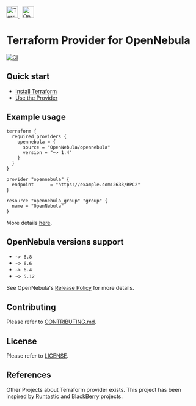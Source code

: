 <!-- prettier-ignore-start -->
<!-- markdownlint-disable -->

<a href="https://terraform.io">
    <img src="https://upload.wikimedia.org/wikipedia/commons/0/04/Terraform_Logo.svg" alt="Terraform logo" title="Terraform" height="30" />
</a>
&nbsp;
<a href="https://opennebula.io/">
    <img src="https://opennebula.io/wp-content/uploads/2013/12/opennebula_cloud_logo_white_bg.png" alt="OpenNebula logo" title="OpenNebula" height="30" />
</a>

<!-- markdownlint-restore -->
<!-- prettier-ignore-end -->

# Terraform Provider for OpenNebula

[![CI](https://github.com/OpenNebula/terraform-provider-opennebula/actions/workflows/ci.yaml/badge.svg)](https://github.com/OpenNebula/terraform-provider-opennebula/actions/workflows/ci.yaml)

## Quick start

* [Install Terraform](https://learn.hashicorp.com/terraform/getting-started/install)
* [Use the Provider](https://registry.terraform.io/providers/OpenNebula/opennebula/latest/docs)

## Example usage

```hcl
terraform {
  required_providers {
    opennebula = {
      source = "OpenNebula/opennebula"
      version = "~> 1.4"
    }
  }
}

provider "opennebula" {
  endpoint      = "https://example.com:2633/RPC2"
}

resource "opennebula_group" "group" {
  name = "OpenNebula"
}
```

More details [here](./website/docs/index.html.markdown).

## OpenNebula versions support

* `~> 6.8`
* `~> 6.6`
* `~> 6.4`
* `~> 5.12`

See OpenNebula's [Release Policy](https://github.com/OpenNebula/one/wiki/Release-Policy) for more details.

## Contributing

Please refer to [CONTRIBUTING.md](./CONTRIBUTING.md).

## License

Please refer to [LICENSE](./LICENSE).

## References

Other Projects about Terraform provider exists. This project has been inspired by [Runtastic](https://github.com/runtastic/terraform-provider-opennebula) and [BlackBerry](https://github.com/blackberry/terraform-provider-opennebula) projects.
